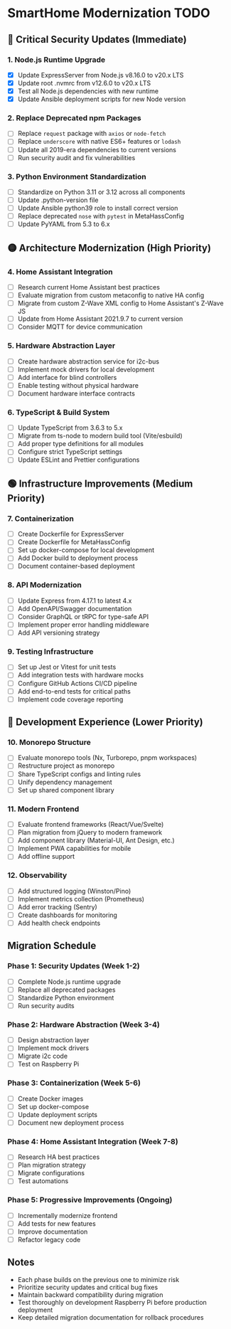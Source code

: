 # SmartHome Modernization TODO

## 🔴 Critical Security Updates (Immediate)

### 1. Node.js Runtime Upgrade
- [x] Update ExpressServer from Node.js v8.16.0 to v20.x LTS
- [x] Update root .nvmrc from v12.6.0 to v20.x LTS  
- [x] Test all Node.js dependencies with new runtime
- [x] Update Ansible deployment scripts for new Node version

### 2. Replace Deprecated npm Packages
- [ ] Replace `request` package with `axios` or `node-fetch`
- [ ] Replace `underscore` with native ES6+ features or `lodash`
- [ ] Update all 2019-era dependencies to current versions
- [ ] Run security audit and fix vulnerabilities

### 3. Python Environment Standardization
- [ ] Standardize on Python 3.11 or 3.12 across all components
- [ ] Update .python-version file
- [ ] Update Ansible python39 role to install correct version
- [ ] Replace deprecated `nose` with `pytest` in MetaHassConfig
- [ ] Update PyYAML from 5.3 to 6.x

## 🟡 Architecture Modernization (High Priority)

### 4. Home Assistant Integration
- [ ] Research current Home Assistant best practices
- [ ] Evaluate migration from custom metaconfig to native HA config
- [ ] Migrate from custom Z-Wave XML config to Home Assistant's Z-Wave JS
- [ ] Update from Home Assistant 2021.9.7 to current version
- [ ] Consider MQTT for device communication

### 5. Hardware Abstraction Layer
- [ ] Create hardware abstraction service for i2c-bus
- [ ] Implement mock drivers for local development
- [ ] Add interface for blind controllers
- [ ] Enable testing without physical hardware
- [ ] Document hardware interface contracts

### 6. TypeScript & Build System
- [ ] Update TypeScript from 3.6.3 to 5.x
- [ ] Migrate from ts-node to modern build tool (Vite/esbuild)
- [ ] Add proper type definitions for all modules
- [ ] Configure strict TypeScript settings
- [ ] Update ESLint and Prettier configurations

## 🟢 Infrastructure Improvements (Medium Priority)

### 7. Containerization
- [ ] Create Dockerfile for ExpressServer
- [ ] Create Dockerfile for MetaHassConfig
- [ ] Set up docker-compose for local development
- [ ] Add Docker build to deployment process
- [ ] Document container-based deployment

### 8. API Modernization
- [ ] Update Express from 4.17.1 to latest 4.x
- [ ] Add OpenAPI/Swagger documentation
- [ ] Consider GraphQL or tRPC for type-safe API
- [ ] Implement proper error handling middleware
- [ ] Add API versioning strategy

### 9. Testing Infrastructure
- [ ] Set up Jest or Vitest for unit tests
- [ ] Add integration tests with hardware mocks
- [ ] Configure GitHub Actions CI/CD pipeline
- [ ] Add end-to-end tests for critical paths
- [ ] Implement code coverage reporting

## 🔵 Development Experience (Lower Priority)

### 10. Monorepo Structure
- [ ] Evaluate monorepo tools (Nx, Turborepo, pnpm workspaces)
- [ ] Restructure project as monorepo
- [ ] Share TypeScript configs and linting rules
- [ ] Unify dependency management
- [ ] Set up shared component library

### 11. Modern Frontend
- [ ] Evaluate frontend frameworks (React/Vue/Svelte)
- [ ] Plan migration from jQuery to modern framework
- [ ] Add component library (Material-UI, Ant Design, etc.)
- [ ] Implement PWA capabilities for mobile
- [ ] Add offline support

### 12. Observability
- [ ] Add structured logging (Winston/Pino)
- [ ] Implement metrics collection (Prometheus)
- [ ] Add error tracking (Sentry)
- [ ] Create dashboards for monitoring
- [ ] Add health check endpoints

## Migration Schedule

### Phase 1: Security Updates (Week 1-2)
- [ ] Complete Node.js runtime upgrade
- [ ] Replace all deprecated packages
- [ ] Standardize Python environment
- [ ] Run security audits

### Phase 2: Hardware Abstraction (Week 3-4)
- [ ] Design abstraction layer
- [ ] Implement mock drivers
- [ ] Migrate i2c code
- [ ] Test on Raspberry Pi

### Phase 3: Containerization (Week 5-6)
- [ ] Create Docker images
- [ ] Set up docker-compose
- [ ] Update deployment scripts
- [ ] Document new deployment process

### Phase 4: Home Assistant Integration (Week 7-8)
- [ ] Research HA best practices
- [ ] Plan migration strategy
- [ ] Migrate configurations
- [ ] Test automations

### Phase 5: Progressive Improvements (Ongoing)
- [ ] Incrementally modernize frontend
- [ ] Add tests for new features
- [ ] Improve documentation
- [ ] Refactor legacy code

## Notes

- Each phase builds on the previous one to minimize risk
- Prioritize security updates and critical bug fixes
- Maintain backward compatibility during migration
- Test thoroughly on development Raspberry Pi before production deployment
- Keep detailed migration documentation for rollback procedures